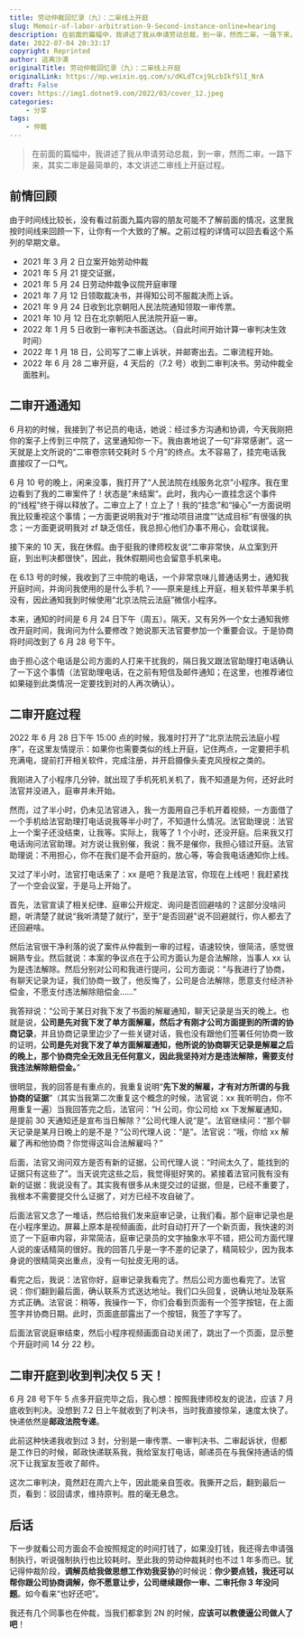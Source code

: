 ```yaml
---
title: 劳动仲裁回忆录（九）：二审线上开庭
slug: Memoir-of-labor-arbitration-9-Second-instance-online=hearing
description: 在前面的篇幅中，我讲述了我从申请劳动总裁，到一审，然而二审。一路下来，其实二审是最简单的，本文讲述二审线上开庭过程。
date: 2022-07-04 20:33:17
copyright: Reprinted
author: 逃离沙漠
originalTitle: 劳动仲裁回忆录（九）：二审线上开庭
originalLink: https://mp.weixin.qq.com/s/dKLdTcxj9LcbIkfSlI_NrA
draft: False
cover: https://img1.dotnet9.com/2022/03/cover_12.jpeg
categories: 
    - 分享
tags: 
    - 仲裁
---
```


> 在前面的篇幅中，我讲述了我从申请劳动总裁，到一审，然而二审。一路下来，其实二审是最简单的，本文讲述二审线上开庭过程。

## 前情回顾

由于时间线比较长，没有看过前面九篇内容的朋友可能不了解前面的情况，这里我按时间线来回顾一下，让你有一个大致的了解。之前过程的详情可以回去看这个系列的早期文章。

- 2021 年 3 月 2 日立案开始劳动仲裁
- 2021 年 5 月 21 提交证据，
- 2021 年 5 月 24 日劳动仲裁争议院开庭审理
- 2021 年 7 月 12 日领取裁决书，并得知公司不服裁决而上诉。
- 2021 年 9 月 24 日收到北京朝阳人民法院通知领取一审传票。
- 2021 年 10 月 12 日在北京朝阳人民法院开庭一审。
- 2022 年 1 月 5 日收到一审判决书面送达。（自此时间开始计算一审判决生效时间）
- 2022 年 1 月 18 日，公司写了二审上诉状，并邮寄出去。二审流程开始。
- 2022 年 6 月 28 二审开庭，4 天后的（7.2 号）收到二审判决书。劳动仲裁全面胜利。

## 二审开通通知

6 月初的时候，我接到了书记员的电话，她说：经过多方沟通和协调，今天我刚把你的案子上传到三中院了，这里通知你一下。我由衷地说了一句“非常感谢”。这一天就是上文所说的“二审卷宗转交耗时 5 个月”的终点。太不容易了，挂完电话我直接叹了一口气。

6 月 10 号的晚上，闲来没事，我打开了“人民法院在线服务北京”小程序。我在里边看到了我的二审案件了！状态是“未结案”。此时，我内心一直挂念这个事件的“线程”终于得以释放了。二审立上了！立上了！我的“挂念”和“操心”一方面说明我比较重视这个事情；一方面更说明我对于“推动项目进度”“达成目标”有很强的执念；一方面更说明我对 zf 缺乏信任，我总担心他们办事不用心，会耽误我。

接下来的 10 天，我在休假。由于挺我的律师校友说“二审非常快，从立案到开庭，到出判决都很快”，因此，我休假期间也会留意手机来电。

在 6.13 号的时候，我收到了三中院的电话，一个非常京味儿普通话男士，通知我开庭时间，并询问我使用的是什么手机？——原来是线上开庭，相关软件苹果手机没有，因此通知我到时候使用“北京法院云法庭”微信小程序。

本来，通知的时间是 6 月 24 日下午（周五）。隔天，又有另外一个女士通知我修改开庭时间，我询问为什么要修改？她说那天法官要参加一个重要会议。于是协商将时间改到了 6 月 28 号下午。

由于担心这个电话是公司方面的人打来干扰我的，隔日我又跟法官助理打电话确认了一下这个事情（法官助理电话，在之前有短信及邮件通知；在这里，也推荐诸位如果碰到此类情况一定要找到对的人再次确认）。

## 二审开庭过程

2022 年 6 月 28 日下午 15:00 点的时候，我准时打开了“北京法院云法庭小程序”，在这里友情提示：如果你也需要类似的线上开庭，记住两点，一定要把手机充满电，提前打开相关软件，完成注册，并开启摄像头麦克风授权之类的。

我刚进入了小程序几分钟，就出现了手机死机关机了，我不知道是为何，还好此时法官并没进入，庭审并未开始。

然而，过了半小时，仍未见法官进入，我一方面用自己手机开着视频，一方面借了一个手机给法官助理打电话说我等半小时了，不知道什么情况。法官助理说：法官上一个案子还没结束，让我等。实际上，我等了 1 个小时，还没开庭。后来我又打电话询问法官助理。对方说让我别催，我说：我不是催你，我担心错过开庭。法官助理说：不用担心，你不在我们是不会开庭的，放心等，等会我电话通知你上线。

又过了半小时，法官打电话来了：xx 是吧？我是法官，你现在上线吧！我赶紧找了一个空会议室，于是马上开始了。

首先，法官宣读了相关纪律、庭审公开规定、询问是否回避啥的？这部分没啥问题，听清楚了就说“我听清楚了就行”，至于“是否回避”说不回避就行，你人都去了还回避啥。

然后法官很干净利落的说了案件从仲裁到一审的过程，语速较快，很简洁，感觉很娴熟专业。然后就说：本案的争议点在于公司方面认为是合法解除，当事人 xx 认为是违法解除。然后分别对公司和我进行提问，公司方面说：“与我进行了协商，有聊天记录为证，我们协商一致了，他反悔了，公司是合法解除，愿意支付经济补偿金，不愿支付违法解除赔偿金……”

我答辩说：“公司于某日对我下发了书面的解雇通知，聊天记录是当天的晚上。也就是说，**公司是先对我下发了单方面解雇，然后才有刚才公司方面提到的所谓的协商记录**，并且协商记录里边少了一些关键对话，我也没有跟他们签署任何协商一致的证明，**公司是先对我下发了单方面解雇通知，他所说的协商聊天记录是解雇之后的晚上，那个协商完全无效且无任何意义，因此我坚持对方是违法解除，需要支付我违法解除赔偿金。**”

很明显，我的回答是有重点的，我重复说明“**先下发的解雇，才有对方所谓的与我协商的证据**”（其实当我第二次重复这个概念的时候，法官说：xx 我听明白，你不用重复一遍）当我回答完之后，法官问：“H 公司，你公司给 xx 下发解雇通知，是提前 30 天通知还是宣布当日解除？”公司代理人说“是”。法官继续问：“那个聊天记录是某月日晚上的是不是？”公司代理人说：“是”。法官说：“哦，你给 xx 解雇了再和他协商？你觉得这叫合法解雇吗？”

后面，法官又询问双方是否有新的证据，公司代理人说：“时间太久了，能找到的证据只有这些了”。当天说完这些之后，我觉得挺好笑的。紧接着法官问我有没有新的证据：我说没有了。其实我有很多从未提交过的证据，但是，已经不重要了，我根本不需要提交什么证据了，对方已经不攻自破了。

后面法官又念了一堆话，然后给我们发来庭审记录，让我们看。那个庭审记录也是在小程序里边。屏幕上原本是视频画面，此时自动打开了一个新页面，我快速的浏览了一下庭审内容，非常简洁，庭审记录员的文字抽象水平不错，把公司方面代理人说的废话精简的很好。我的回答几乎是一字不差的记录了，精简较少，因为我本身说的很精简突出重点，没有一句扯皮无用的话。

看完之后，我说：法官你好，庭审记录我看完了。然后公司方面也看完了。法官说：你们翻到最后面，确认联系方式送达地址。我们口头回复，说确认地址及联系方式正确。法官说：稍等，我操作一下，你们会看到页面有一个签字按钮，在上面签字并协商日期。此时，页面底部露出了一个按钮，我签了字写了。

后面法官说庭审结束，然后小程序视频画面自动关闭了，跳出了一个页面，显示整个开庭时间 14 分 22 秒。

## 二审开庭到收到判决仅 5 天！

6 月 28 号下午 5 点多开庭完毕之后，我心想：按照我律师校友的说法，应该 7 月底收到判决。没想到 7.2 日上午就收到了判决书，当时我直接惊呆，速度太快了。快递依然是**邮政法院专递**。

此前这种快递我收到过 3 封，分别是一审传票、一审判决书、二审起诉状，但都是工作日的时候，邮政快递联系我，我给室友打电话，邮递员在与我保持通话的情况下让我室友签收了邮件。

这次二审判决，竟然赶在周六上午，因此能亲自签收。我撕开之后，翻到最后一页，看到：驳回请求，维持原判。胜的毫无悬念。

## 后话

下一步就看公司方面会不会按照规定的时间打钱了，如果没打钱，我还得去申请强制执行，听说强制执行也比较耗时。至此我的劳动仲裁耗时也不过 1 年多而已。犹记得仲裁阶段，**调解员给我做思想工作劝我妥协**的时候说：**你少要点钱，我还可以帮你跟公司协商调解，你不愿意让步，公司继续跟你一审、二审托你 3 年没问题**。如今看来“也好还吧”。

我还有几个同事也在仲裁，当我们都拿到 2N 的时候，**应该可以教傻逼公司做人了吧**！
